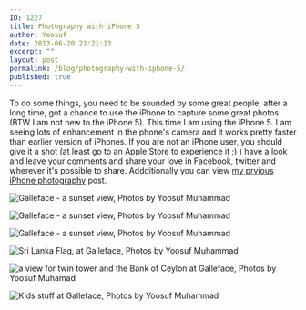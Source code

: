 ```yaml
---
ID: 1227
title: Photography with iPhone 5
author: Yoosuf
date: 2013-06-20 21:21:13
excerpt: ""
layout: post
permalink: /blog/photography-with-iphone-5/
published: true
---
```

To do some things, you need to be sounded by some great people, after a long time, got a chance to use the iPhone to capture some great photos (BTW I am not new to the iPhone 5). This time I am using the iPhone 5. I am seeing lots of enhancement in the phone's camera and it works pretty faster than earlier version of iPhones. If you are not an iPhone user, you should give it a shot (at least go to an Apple Store to experience it ;) ) have a look and leave your comments and share your love in Facebook, twitter and wherever it's possible to share. Addditionally you can view [my prvious iPhone photography](http://yoosuf.me/blog/yoosuf-iphone-photography) post.

![Galleface - a sunset view, Photos by Yoosuf Muhammad](http://s3.amazonaws.com/yoosuf.me/wp-content/uploads/2013/06/20130620-211548-1024x768.jpg)



![Galleface - a sunset view, Photos by Yoosuf Muhammad](http://s3.amazonaws.com/yoosuf.me/wp-content/uploads/2013/06/20130620-211535-1024x768.jpg)



![Galleface - a sunset view, Photos by Yoosuf Muhammad](http://s3.amazonaws.com/yoosuf.me/wp-content/uploads/2013/06/20130620-211630-1024x768.jpg)



![Sri Lanka Flag, at Galleface, Photos by Yoosuf Muhammad](http://s3.amazonaws.com/yoosuf.me/wp-content/uploads/2013/06/20130620-211521-1024x768.jpg)



![a view for twin tower and the Bank of Ceylon at Galleface, Photos by Yoosuf Muhamad](http://s3.amazonaws.com/yoosuf.me/wp-content/uploads/2013/06/20130620-211315-1024x768.jpg)



![Kids stuff at Galleface, Photos by Yoosuf Muhammad](http://s3.amazonaws.com/yoosuf.me/wp-content/uploads/2013/06/20130620-211444-1024x768.jpg)

[^​1]: All above photos were captured with iPhone 5

